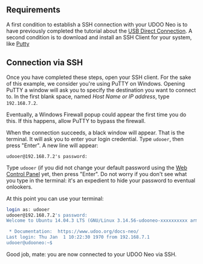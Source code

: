 ## Requirements
A first condition to establish a SSH connection with your UDOO Neo is to have previously completed the tutorial about the
[USB Direct Connection](../Basic_Setup/Usb_Direct_Connection.html).
A second condition is to download and install an SSH Client for your system, like [Putty](http://www.chiark.greenend.org.uk/~sgtatham/putty/download.html)

## Connection via SSH
Once you have completed these steps, open your SSH client. For the sake of this example, we consider you're using PuTTY on Windows.
Opening PuTTY a window will ask you to specify the destination you want to connect to. In the first blank space, named *Host Name or IP address*, type `192.168.7.2`.

Eventually, a Windows Firewall popup could appear the first time you do this. If this happens, allow PuTTY to bypass the firewall.

When the connection succeeds, a black window will appear. That is the terminal. It will ask you to enter your login credential. Type `udooer`, then press "Enter".
A new line will appear:

    udooer@192.168.7.2's password:

Type `udooer` (if you did not change your default password using the [Web Control Panel](../Basic_Setup/Web_Control_Panel.html) yet, then press "Enter". Do not worry if you don't see what you type in the terminal: it's an expedient to hide your password to eventual onlookers.

At this point you can use your terminal:

```bash
login as: udooer
udooer@192.168.7.2's password:
Welcome to Ubuntu 14.04.3 LTS (GNU/Linux 3.14.56-udooneo-xxxxxxxxxx armv7l)

 * Documentation:  https://www.udoo.org/docs-neo/
Last login: Thu Jan  1 10:22:30 1970 from 192.168.7.1
udooer@udooneo:~$
```

Good job, mate: you are now connected to your UDOO Neo via SSH.
